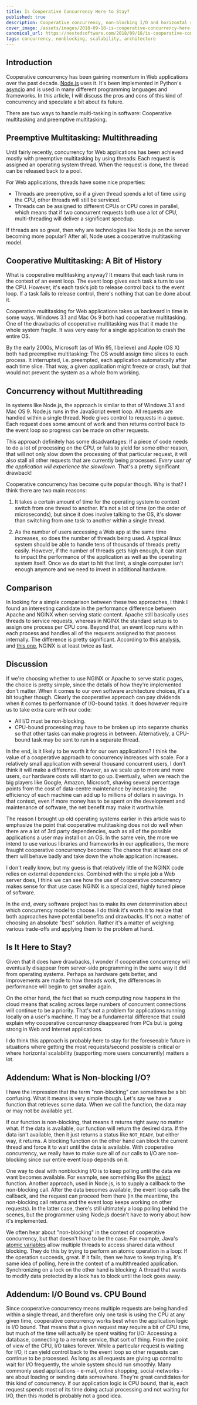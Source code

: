 ```yaml
---
title: Is Cooperative Concurrency Here to Stay?
published: true
description: Cooperative concurrency, non-blocking I/O and horizontal scalability
cover_image: /assets/images/2018-09-18-is-cooperative-concurrency-here-to-stay-5adb.48812/ld7s9n3u6mzsm857kgfj.jpg
canonical_url: https://nestedsoftware.com/2018/09/18/is-cooperative-concurrency-here-to-stay-5adb.48812.html
tags: concurrency, nonblocking, scalability, architecture
---
```


## Introduction 

Cooperative concurrency has been gaining momentum in Web applications over the past decade. [Node.js](https://nodejs.org/en/about/) uses it. It's been implemented in Python's [asyncio](https://docs.python.org/3/library/asyncio.html) and is used in many different programming languages and frameworks. In this article, I will discuss the pros and cons of this kind of concurrency and speculate a bit about its future.

There are two ways to handle multi-tasking in software: Cooperative multitasking and preemptive multitasking.

## Preemptive Multitasking: Multithreading

Until fairly recently, concurrency for Web applications has been achieved mostly with preemptive multitasking by using threads: Each request is assigned an operating system thread. When the request is done, the thread can be released back to a pool. 

For Web applications, threads have some nice properties:

* Threads are preemptive, so if a given thread spends a lot of time using the CPU, other threads will still be serviced.
* Threads can be assigned to different CPUs or CPU cores in parallel, which means that if two concurrent requests both use a lot of CPU, multi-threading will deliver a significant speedup.

If threads are so great, then why are technologies like Node.js on the server becoming more popular? After all, Node uses a cooperative multitasking model.

## Cooperative Multitasking: A Bit of History

What is cooperative multitasking anyway? It means that each task runs in the context of an event loop. The event loop gives each task a turn to use the CPU. However, it's each task’s job to release control back to the event loop. If a task fails to release control, there's nothing that can be done about it. 

Cooperative multitasking for Web applications takes us backward in time in some ways. Windows 3.1 and Mac Os 9 both had cooperative multitasking. One of the drawbacks of cooperative multitasking was that it made the whole system fragile. It was very easy for a single application to crash the entire OS. 

By the early 2000s, Microsoft (as of Win 95, I believe) and Apple (OS X) both had preemptive multitasking: The OS would assign time slices to each process. It interrupted, i.e. preempted, each application automatically after each time slice. That way, a given application might freeze or crash, but that would not prevent the system as a whole from working.

## Concurrency without Multithreading

In systems like Node.js, the approach is similar to that of Windows 3.1 and Mac OS 9. Node.js runs in the JavaScript event loop. All requests are handled within a single thread. Node gives control to requests in a queue. Each request does some amount of work and then returns control back to the event loop so progress can be made on other requests. 

This approach definitely has some disadvantages: If a piece of code needs to do a lot of processing on the CPU, or fails to yield for some other reason, that will not only slow down the processing of that particular request, it will also stall all other requests that are currently being processed. _Every user of the application will experience the slowdown_. That's a pretty significant drawback! 

Cooperative concurrency has become quite popular though. Why is that? I think there are two main reasons:

1. It takes a certain amount of time for the operating system to context switch from one thread to another. It's not a lot of time (on the order of microseconds), but since it does involve talking to the OS, it's slower than switching from one task to another within a single thread. 

2. As the number of users accessing a Web app at the same time increases, so does the number of threads being used. A typical linux system should be able to handle tens of thousands of threads pretty easily. However, if the number of threads gets high enough, it can start to impact the performance of the application as well as the operating system itself. Once we do start to hit that limit, a single computer isn't enough anymore and we need to invest in additional hardware.

## Comparison

In looking for a simple comparison between these two approaches, I think I found an interesting candidate in the performance difference between Apache and NGINX when serving static content. Apache still basically uses threads to service requests, whereas in NGINX the standard setup is to assign one process per CPU core. Beyond that, an event loop runs within each process and handles all of the requests assigned to that process internally. The difference is pretty significant. According to this [analysis](https://www.eschrade.com/page/performance-of-apache-2-4-with-the-event-mpm-compared-to-nginx/), and [this one](http://www.speedemy.com/apache-vs-nginx-2015/), NGINX is at least twice as fast. 

## Discussion

If we're choosing whether to use NGINX or Apache to serve static pages, the choice is pretty simple, since the details of how they're implemented don't matter. When it comes to our own software architecture choices, it's a bit tougher though. Clearly the cooperative approach can pay dividends when it comes to performance of I/O-bound tasks. It does however require us to take extra care with our code:

* All I/O must be non-blocking.
* CPU-bound processing may have to be broken up into separate chunks so that other tasks can make progress in between. Alternatively, a CPU-bound task may be sent to run in a separate thread.

In the end, is it likely to be worth it for our own applications? I think the value of a cooperative approach to concurrency increases with scale. For a relatively small application with several thousand concurrent users, I don't think it will make a difference. However, as we scale up to more and more users, our hardware costs will start to go up. Eventually, when we reach the big players like Google, Amazon, Microsoft, shaving several percentage points from the cost of data-centre maintenance by increasing the efficiency of each machine can add up to millions of dollars in savings. In that context, even if more money has to be spent on the development and maintenance of software, the net benefit may make it worthwhile. 

The reason I brought up old operating systems earlier in this article was to emphasize the point that cooperative multitasking does not do well when there are a lot of 3rd party dependencies, such as all of the possible applications a user may install on an OS. In the same vein, the more we intend to use various libraries and frameworks in our applications, the more fraught cooperative concurrency becomes: The chance that at least one of them will behave badly and take down the whole application increases. 

I don't really know, but my guess is that relatively little of the NGINX code relies on external dependencies. Combined with the simple job a Web server does, I think we can see how the use of cooperative concurrency makes sense for that use case: NGINX is a specialized, highly tuned piece of software. 

In the end, every software project has to make its own determination about which concurrency model to choose. I do think it's worth it to realize that both approaches have potential benefits and drawbacks. It's not a matter of choosing an absolute "best" solution. Rather it's a matter of weighing various trade-offs and applying them to the problem at hand. 

## Is It Here to Stay?

Given that it does have drawbacks, I wonder if cooperative concurrency will eventually disappear from server-side programming in the same way it did from operating systems. Perhaps as hardware gets better, and improvements are made to how threads work, the differences in performance will begin to get smaller again. 

On the other hand, the fact that so much computing now happens in the cloud means that scaling across large numbers of concurrent connections will continue to be a priority. That's not a problem for applications running locally on a user's machine. It may be a fundamental difference that could explain why cooperative concurrency disappeared from PCs but is going strong in Web and Internet applications.

I do think this approach is probably here to stay for the foreseeable future in situations where getting the most requests/second possible is critical or where horizontal scalability (supporting more users concurrently) matters a lot.

## Addendum: What is Non-blocking I/O?

I have the impression that the term "non-blocking" can sometimes be a bit confusing. What it means is very simple though. Let's say we have a function that retrieves some data. When we call the function, the data may or may not be available yet. 

If our function is non-blocking, that means it returns right away no matter what. If the data is available, our function will return the desired data. If the data isn't available, then it just returns a status like `NOT_READY`, but either way, it returns. A blocking function on the other hand can block the current thread and force it to wait until the data is available. With cooperative concurrency, we really have to make sure all of our calls to I/O are non-blocking since our entire event loop depends on it.

One way to deal with nonblocking I/O is to keep polling until the data we want becomes available. For example, see something like the [select](https://en.wikipedia.org/wiki/Select_(Unix)) function. Another approach, used in Node.js, is to supply a callback to the non-blocking call. After the data becomes available, the event loop calls the callback, and the request can proceed from there (in the meantime, the non-blocking call returns and the event loop keeps working on other requests). In the latter case, there's still ultimately a loop polling behind the scenes, but the programmer using Node.js doesn't have to worry about how it's implemented.

We often hear about "non-blocking" in the context of cooperative concurrency, but that doesn't have to be the case. For example, Java's [atomic variables](https://docs.oracle.com/javase/tutorial/essential/concurrency/atomicvars.html) allow multiple threads to access shared data without blocking. They do this by trying to perform an atomic operation in a loop: If the operation succeeds, great. If it fails, then we have to keep trying. It's same idea of polling, here in the context of a multithreaded application. Synchronizing on a lock on the other hand is blocking: A thread that wants to modify data protected by a lock has to block until the lock goes away. 


## Addendum: I/O Bound vs. CPU Bound

Since cooperative concurrency means multiple requests are being handled within a single thread, and therefore only one task is using the CPU at any given time, cooperative concurrency works best when the application logic is I/O bound. That means that a given request may require a bit of CPU time, but much of the time will actually be spent waiting for I/O: Accessing a database, connecting to a remote service, that sort of thing. From the point of view of the CPU, I/O takes forever. While a particular request is waiting for I/O, it can yield control back to the event loop so other requests can continue to be processed. As long as all requests are giving up control to wait for I/O frequently, the whole system should run smoothly. Many commonly used applications - e-mail, online shopping, social-networks - are about loading or sending data somewhere. They're great candidates for this kind of concurrency. If our application logic is CPU bound, that is, each request spends most of its time doing actual processing and not waiting for I/O, then this model is probably not a good idea.
